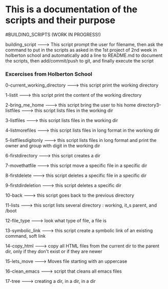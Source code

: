# This is a documentation of the scripts and their purpose
#BUILDING_SCRIPTS (WORK IN PROGRESS!)

building_script ---> This script prompt the user for filename, then ask the command to put in the scripts as  asked in the 1st project of 2nd week in holberton school and automatically add a line to README.md to document the scripts, then add/commit/push to git, and finally execute the script

### Excercises from Holberton School

0-current_working_directory ---> this script print the working directory

1-listit ---> this script print the content of the working directory

2-bring_me_home ---> this script bring the user to his home directory3-listfiles ---> this script lists files in the working dir

3-listfiles ---> this script lists files in the working dir

4-listmorefiles ---> this script lists files in long format in the working dir

5-listfilesdigitonly ---> this script lists files in long format and print the owner and group with digit in the working dir

6-firstdirectory ---> this script creates a dir

7-movethatfile ---> this script move a specific file in a specific dir

8-firstdelete ---> this script deletes a specific file in a specific dir

9-firstdirdeletion ---> this script deletes a specific dir

10-back ---> this script goes back to the previous directory

11-lists ---> this script lists several directory : working, it_s parent, and /boot

12-file_type ---> look what type of file, a file is

13-symbolic_link ---> this script create a symbolic link of an existing command, soft link

14-copy_html ---> copy all HTML files from the current dir to the parent dir, only if they don't exist or if they are newer

15-lets_move ---> Moves file starting with an uppercase

16-clean_emacs ---> script that cleans all emacs files

17-tree ---> creating a dir, in a dir, in a dir
